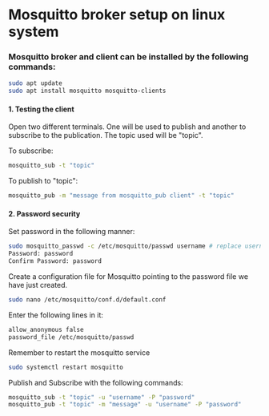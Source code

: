 # Mosquitto broker setup on linux system

### Mosquitto broker and client can be installed by the following commands:

```sh
sudo apt update
sudo apt install mosquitto mosquitto-clients
```
#### 1. Testing the client

Open two different terminals. One will be used to publish and another to subscribe to the publication.
The topic used will be "topic".

To subscribe:
```sh
mosquitto_sub -t "topic"
```
To publish to "topic":
```sh
mosquitto_pub -m "message from mosquitto_pub client" -t "topic"
```

#### 2. Password security
Set password in the following manner:
```sh
sudo mosquitto_passwd -c /etc/mosquitto/passwd username # replace username with a name you want
Password: password
Confirm Password: password
```

Create a configuration file for Mosquitto pointing to the password file we have just created.
```sh
sudo nano /etc/mosquitto/conf.d/default.conf
```

Enter the following lines in it:
```sh
allow_anonymous false
password_file /etc/mosquitto/passwd
```

Remember to restart the mosquitto service
```sh
sudo systemctl restart mosquitto
```

Publish and Subscribe with the following commands:
```sh
mosquitto_sub -t "topic" -u "username" -P "password"
mosquitto_pub -t "topic" -m "message" -u "username" -P "password"
```
